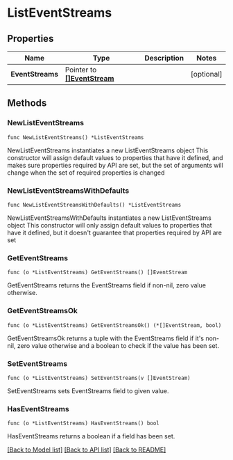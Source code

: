 # ListEventStreams

## Properties

Name | Type | Description | Notes
------------ | ------------- | ------------- | -------------
**EventStreams** | Pointer to [**[]EventStream**](EventStream.md) |  | [optional] 

## Methods

### NewListEventStreams

`func NewListEventStreams() *ListEventStreams`

NewListEventStreams instantiates a new ListEventStreams object
This constructor will assign default values to properties that have it defined,
and makes sure properties required by API are set, but the set of arguments
will change when the set of required properties is changed

### NewListEventStreamsWithDefaults

`func NewListEventStreamsWithDefaults() *ListEventStreams`

NewListEventStreamsWithDefaults instantiates a new ListEventStreams object
This constructor will only assign default values to properties that have it defined,
but it doesn't guarantee that properties required by API are set

### GetEventStreams

`func (o *ListEventStreams) GetEventStreams() []EventStream`

GetEventStreams returns the EventStreams field if non-nil, zero value otherwise.

### GetEventStreamsOk

`func (o *ListEventStreams) GetEventStreamsOk() (*[]EventStream, bool)`

GetEventStreamsOk returns a tuple with the EventStreams field if it's non-nil, zero value otherwise
and a boolean to check if the value has been set.

### SetEventStreams

`func (o *ListEventStreams) SetEventStreams(v []EventStream)`

SetEventStreams sets EventStreams field to given value.

### HasEventStreams

`func (o *ListEventStreams) HasEventStreams() bool`

HasEventStreams returns a boolean if a field has been set.


[[Back to Model list]](../README.md#documentation-for-models) [[Back to API list]](../README.md#documentation-for-api-endpoints) [[Back to README]](../README.md)


